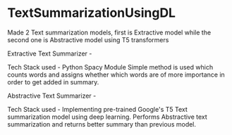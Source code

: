 # TextSummarizationUsingDL
Made 2 Text summarization models, first is Extractive model while the second one is Abstractive model using T5 transformers


Extractive Text Summarizer - 

Tech Stack used - Python Spacy Module
Simple method is used which counts words and assigns whether which words are of more importance in order to get added in summary.

Abstractive Text Summarizer - 
 
Tech Stack used - Implementing pre-trained Google's T5 Text summarization model using deep learning.
Performs Abstractive text summarization and returns better summary than previous model.
